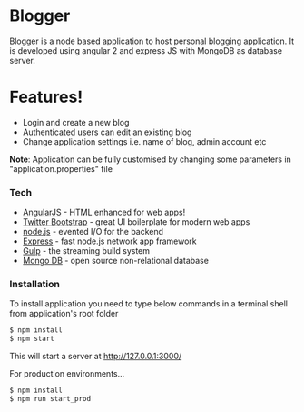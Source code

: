# Blogger

Blogger is a node based application to host personal blogging application. It is developed using angular 2 and express JS with MongoDB as database server.

# Features!

  - Login and create a new blog
  - Authenticated users can edit an existing blog
  - Change application settings i.e. name of blog, admin account etc

**Note**: Application can be fully customised by changing some parameters in "application.properties" file

### Tech

* [AngularJS](https://angularjs.org/) - HTML enhanced for web apps!
* [Twitter Bootstrap](http://getbootstrap.com/) - great UI boilerplate for modern web apps
* [node.js](https://nodejs.org/en/) - evented I/O for the backend
* [Express](https://expressjs.com/) - fast node.js network app framework
* [Gulp](http://gulpjs.com/) - the streaming build system
* [Mongo DB](https://www.mongodb.com/) - open source non-relational database

### Installation

To install application you need to type below commands in a terminal shell from application's root folder

```sh
$ npm install
$ npm start
```
This will start a server at http://127.0.0.1:3000/

For production environments...

```sh
$ npm install
$ npm run start_prod
```
